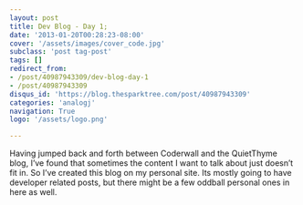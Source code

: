 ```yaml
---
layout: post
title: Dev Blog - Day 1;
date: '2013-01-20T00:28:23-08:00'
cover: '/assets/images/cover_code.jpg'
subclass: 'post tag-post'
tags: []
redirect_from:
- /post/40987943309/dev-blog-day-1
- /post/40987943309
disqus_id: 'https://blog.thesparktree.com/post/40987943309'
categories: 'analogj'
navigation: True
logo: '/assets/logo.png'

---
```

Having jumped back and forth between Coderwall and the QuietThyme blog, I’ve found that sometimes the content I want to talk about just doesn’t fit in. So I’ve created this blog on my personal site. Its mostly going to have developer related posts, but there might be a few oddball personal ones in here as well.
